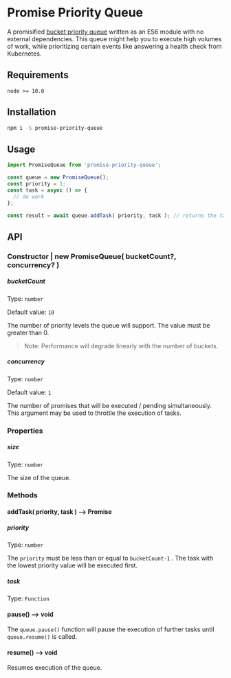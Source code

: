 # Promise Priority Queue

A promisified [bucket priority queue](https://en.wikipedia.org/wiki/Bucket_queue) written as an ES6 module with no external dependencies. This queue might help you to execute high volumes of work, while prioritizing certain events like answering a health check from Kubernetes.

## Requirements

`node >= 10.0`

## Installation

```bash
npm i -S promise-priority-queue
```

## Usage

```javascript
import PromiseQueue from 'promise-priority-queue';

const queue = new PromiseQueue();
const priority = 1;
const task = async () => {
  // do work
};

const result = await queue.addTask( priority, task ); // returns the task promise
```


## API

### Constructor | new PromiseQueue( bucketCount?, concurrency? )

##### bucketCount

Type: `number`

Default value: `10`

The number of priority levels the queue will support. The value must be greater than 0. 

> Note: Performance will degrade linearly with the number of buckets.

##### concurrency

Type: `number`

Default value: `1`

The number of promises that will be executed / pending simultaneously. This argument may be used to throttle the execution of tasks.

### Properties

##### size

Type: `number`

The size of the queue.

### Methods

#### addTask( priority, task ) --> Promise

##### priority

Type: `number`

The `priority` must be less than or equal to `bucketCount-1` . The task with the lowest priority value will be executed first.

##### task

Type: `Function`

#### pause() --> void

The `queue.pause()` function will pause the execution of further tasks until `queue.resume()` is called. 

#### resume() --> void

Resumes execution of the queue.

